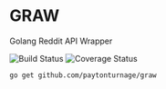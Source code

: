 # GRAW

Golang Reddit API Wrapper

![Build Status](https://travis-ci.org/PaytonTurnage/graw.svg?branch=master)
![Coverage Status](https://coveralls.io/repos/PaytonTurnage/graw/badge.svg?branch=master&service=github)

    go get github.com/paytonturnage/graw
